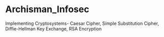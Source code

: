 # Archisman_Infosec
Implementing Cryptosystems- Caesar Cipher, Simple Substitution Cipher, Diffie-Hellman Key Exchange, RSA Encryption
